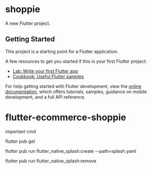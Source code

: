 # shoppie

A new Flutter project.

## Getting Started

This project is a starting point for a Flutter application.

A few resources to get you started if this is your first Flutter project:

- [Lab: Write your first Flutter app](https://docs.flutter.dev/get-started/codelab)
- [Cookbook: Useful Flutter samples](https://docs.flutter.dev/cookbook)

For help getting started with Flutter development, view the
[online documentation](https://docs.flutter.dev/), which offers tutorials,
samples, guidance on mobile development, and a full API reference.
# flutter-ecommerce-shoppie


important cmd

flutter pub get

<!-- for createing flutter splash screens -->
flutter pub run flutter_native_splash:create --path=splash.yaml

<!-- for removing splash screen -->
flutter pub run flutter_native_splash:remove